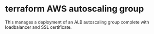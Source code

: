 # terraform AWS autoscaling group

This manages a deployment of an ALB autoscaling group complete with loadbalancer and SSL certificate.
